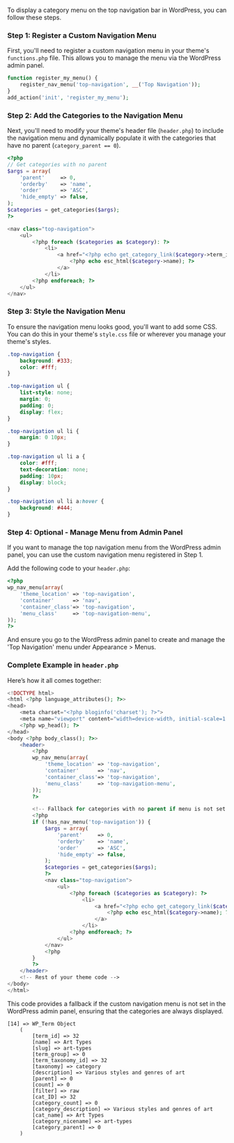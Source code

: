 To display a category menu on the top navigation bar in WordPress, you can follow these steps. 

### Step 1: Register a Custom Navigation Menu

First, you'll need to register a custom navigation menu in your theme's `functions.php` file. This allows you to manage the menu via the WordPress admin panel.

```php
function register_my_menu() {
    register_nav_menu('top-navigation', __('Top Navigation'));
}
add_action('init', 'register_my_menu');
```

### Step 2: Add the Categories to the Navigation Menu

Next, you'll need to modify your theme's header file (`header.php`) to include the navigation menu and dynamically populate it with the categories that have no parent (`category_parent == 0`).

```php
<?php
// Get categories with no parent
$args = array(
    'parent'     => 0,
    'orderby'    => 'name',
    'order'      => 'ASC',
    'hide_empty' => false,
);
$categories = get_categories($args);
?>

<nav class="top-navigation">
    <ul>
        <?php foreach ($categories as $category): ?>
            <li>
                <a href="<?php echo get_category_link($category->term_id); ?>">
                    <?php echo esc_html($category->name); ?>
                </a>
            </li>
        <?php endforeach; ?>
    </ul>
</nav>
```

### Step 3: Style the Navigation Menu

To ensure the navigation menu looks good, you'll want to add some CSS. You can do this in your theme's `style.css` file or wherever you manage your theme's styles.

```css
.top-navigation {
    background: #333;
    color: #fff;
}

.top-navigation ul {
    list-style: none;
    margin: 0;
    padding: 0;
    display: flex;
}

.top-navigation ul li {
    margin: 0 10px;
}

.top-navigation ul li a {
    color: #fff;
    text-decoration: none;
    padding: 10px;
    display: block;
}

.top-navigation ul li a:hover {
    background: #444;
}
```

### Step 4: Optional - Manage Menu from Admin Panel

If you want to manage the top navigation menu from the WordPress admin panel, you can use the custom navigation menu registered in Step 1. 

Add the following code to your `header.php`:

```php
<?php
wp_nav_menu(array(
    'theme_location' => 'top-navigation',
    'container'      => 'nav',
    'container_class'=> 'top-navigation',
    'menu_class'     => 'top-navigation-menu',
));
?>
```

And ensure you go to the WordPress admin panel to create and manage the 'Top Navigation' menu under Appearance > Menus.

### Complete Example in `header.php`

Here’s how it all comes together:

```php
<!DOCTYPE html>
<html <?php language_attributes(); ?>>
<head>
    <meta charset="<?php bloginfo('charset'); ?>">
    <meta name="viewport" content="width=device-width, initial-scale=1.0">
    <?php wp_head(); ?>
</head>
<body <?php body_class(); ?>>
    <header>
        <?php
        wp_nav_menu(array(
            'theme_location' => 'top-navigation',
            'container'      => 'nav',
            'container_class'=> 'top-navigation',
            'menu_class'     => 'top-navigation-menu',
        ));
        ?>

        <!-- Fallback for categories with no parent if menu is not set in admin -->
        <?php
        if (!has_nav_menu('top-navigation')) {
            $args = array(
                'parent'     => 0,
                'orderby'    => 'name',
                'order'      => 'ASC',
                'hide_empty' => false,
            );
            $categories = get_categories($args);
            ?>
            <nav class="top-navigation">
                <ul>
                    <?php foreach ($categories as $category): ?>
                        <li>
                            <a href="<?php echo get_category_link($category->term_id); ?>">
                                <?php echo esc_html($category->name); ?>
                            </a>
                        </li>
                    <?php endforeach; ?>
                </ul>
            </nav>
            <?php
        }
        ?>
    </header>
    <!-- Rest of your theme code -->
</body>
</html>
```

This code provides a fallback if the custom navigation menu is not set in the WordPress admin panel, ensuring that the categories are always displayed.


    [14] => WP_Term Object
        (
            [term_id] => 32
            [name] => Art Types
            [slug] => art-types
            [term_group] => 0
            [term_taxonomy_id] => 32
            [taxonomy] => category
            [description] => Various styles and genres of art
            [parent] => 0
            [count] => 0
            [filter] => raw
            [cat_ID] => 32
            [category_count] => 0
            [category_description] => Various styles and genres of art
            [cat_name] => Art Types
            [category_nicename] => art-types
            [category_parent] => 0
        )